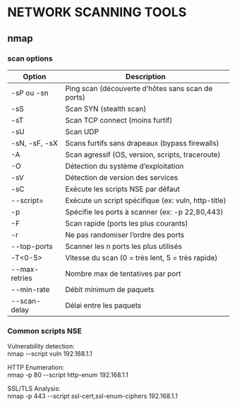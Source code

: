 # NETWORK SCANNING TOOLS
## nmap
### scan options
| Option        | Description                                       |
|---------------|---------------------------------------------------|
| -sP ou -sn    | Ping scan (découverte d’hôtes sans scan de ports) |
| -sS           | Scan SYN (stealth scan)                           | 
| -sT           | Scan TCP connect (moins furtif)                   | 
| -sU           | Scan UDP                                          | 
| -sN, -sF, -sX | Scans furtifs sans drapeaux (bypass firewalls)    |  
| -A             | Scan agressif (OS, version, scripts, traceroute)    |   
| -O             | Détection du système d’exploitation                 |   
| -sV            | Détection de version des services                   |  
| -sC            | Exécute les scripts NSE par défaut                  |   
| --script=<nom> | Exécute un script spécifique (ex: vuln, http-title) |  
| -p <ports>      | Spécifie les ports à scanner (ex: -p 22,80,443) |  
| -F              | Scan rapide (ports les plus courants)           |  
| -r              | Ne pas randomiser l’ordre des ports             |   
| --top-ports <n> | Scanner les n ports les plus utilisés           |  
| -T<0-5>              | Vitesse du scan (0 = très lent, 5 = très rapide) |   
| --max-retries <n>    | Nombre max de tentatives par port                |  
| --min-rate <n>       | Débit minimum de paquets                         |   
| --scan-delay <temps> | Délai entre les paquets                          | 

### Common scripts NSE
Vulnerability detection:  
nmap --script vuln 192.168.1.1  
  
HTTP Enumeration:  
nmap -p 80 --script http-enum 192.168.1.1  
  
SSL/TLS Analysis:  
nmap -p 443 --script ssl-cert,ssl-enum-ciphers 192.168.1.1  
